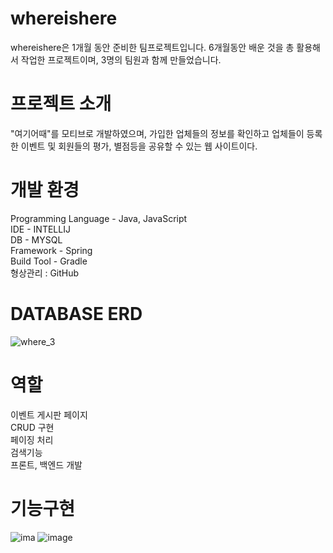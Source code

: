# whereishere
whereishere은 1개월 동안 준비한 팀프로젝트입니다.
6개월동안 배운 것을 총 활용해서 작업한 프로젝트이며, 3명의 팀원과 함께 만들었습니다.

# 프로젝트 소개
"여기어때"를 모티브로 개발하였으며, 
가입한 업체들의 정보를 확인하고 업체들이 등록한 이벤트 및 회원들의 평가, 별점등을 공유할 수 있는 웹 사이트이다.
  
# 개발 환경
<div>Programming Language - Java, JavaScript</div>
<div>IDE - INTELLIJ</div>
<div>DB - MYSQL</div>
<div>Framework - Spring</div>
<div>Build Tool - Gradle</div>
<div>형상관리 : GitHub</div>


# DATABASE ERD
![where_3](https://github.com/choijeongoh/whereishere/assets/119948141/97356ac9-edc5-4f94-a9ad-8ec69057862e)

# 역할
<div>이벤트 게시판 페이지</div>
<div>CRUD 구현</div>
<div>페이징 처리</div>
<div>검색기능</div>
<div>프론트, 백엔드 개발</div>

# 기능구현
![ima](https://github.com/choijeongoh/whereishere/assets/119948141/7744b3aa-5b91-4368-83b7-01fde1999d52)
![image](https://github.com/choijeongoh/whereishere/assets/119948141/65ee81aa-10a0-4d79-bde7-50b77057ff54)
